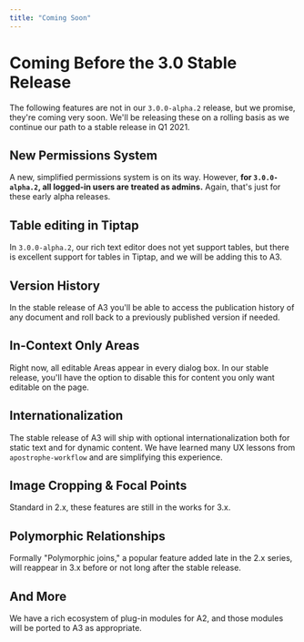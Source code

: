 ```yaml
---
title: "Coming Soon"
---
```


# Coming Before the 3.0 Stable Release

The following features are not in our `3.0.0-alpha.2` release, but we promise, they're coming very soon. We'll be releasing these on a rolling basis as we continue our path to a stable release in Q1 2021.

## New Permissions System
A new, simplified permissions system is on its way. However, **for `3.0.0-alpha.2`, all logged-in users are treated as admins.** Again, that's just for these early alpha releases.

## Table editing in Tiptap

In `3.0.0-alpha.2`, our rich text editor does not yet support tables, but there is excellent support for tables in Tiptap, and we will be adding this to A3.

## Version History
In the stable release of A3 you'll be able to access the publication history of any document and roll back to a previously published version if needed.

## In-Context Only Areas
Right now, all editable Areas appear in every dialog box. In our stable release, you'll have the option to disable this for content you only want editable on the page.

## Internationalization
The stable release of A3 will ship with optional internationalization both for static text and for dynamic content. We have learned many UX lessons from `apostrophe-workflow` and are simplifying this experience.

## Image Cropping & Focal Points
Standard in 2.x, these features are still in the works for 3.x.

## Polymorphic Relationships
Formally "Polymorphic joins," a popular feature added late in the 2.x series, will reappear in 3.x before or not long after the stable release.

## And More
We have a rich ecosystem of plug-in modules for A2, and those modules will be ported to A3 as appropriate.
